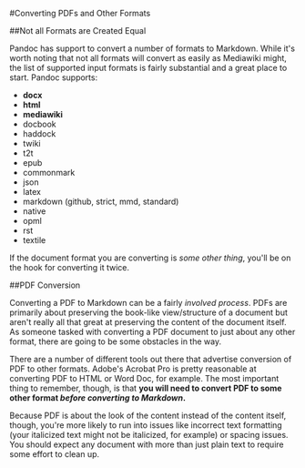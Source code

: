 #Converting PDFs and Other Formats

##Not all Formats are Created Equal

Pandoc has support to convert a number of formats to Markdown. While it's worth noting that not all formats will convert as easily as Mediawiki might, the list of supported input formats is fairly substantial and a great place to start. Pandoc supports:

- **docx**
- **html**
- **mediawiki**
- docbook
- haddock
- twiki
- t2t
- epub
- commonmark
- json
- latex
- markdown (github, strict, mmd, standard)
- native
- opml
- rst
- textile

If the document format you are converting is *some other thing*, you'll be on the hook for converting it twice. 

##PDF Conversion

Converting a PDF to Markdown can be a fairly *involved process*. PDFs are primarily about preserving the book-like view/structure of a document but aren't really all that great at preserving the content of the document itself. As someone tasked with converting a PDF document to just about any other format, there are going to be some obstacles in the way. 

There are a number of different tools out there that advertise conversion of PDF to other formats. Adobe's Acrobat Pro is pretty reasonable at converting PDF to HTML or Word Doc, for example. The most important thing to remember, though, is that **you will need to convert PDF to some other format *before converting to Markdown*.** 

Because PDF is about the look of the content instead of the content itself, though, you're more likely to run into issues like incorrect text formatting (your italicized text might not be italicized, for example) or spacing issues. You should expect any document with more than just plain text to require some effort to clean up. 

